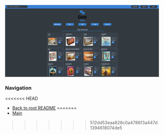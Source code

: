 <img src='./public/game-share-splash.png' alt='game-share-splash' />


### Navigation
<<<<<<< HEAD
* [Back to root README](../README.md)
=======
* [Main](../README.md)
>>>>>>> 512dd53eaa826c0a4786f3a447d1394618074de5
